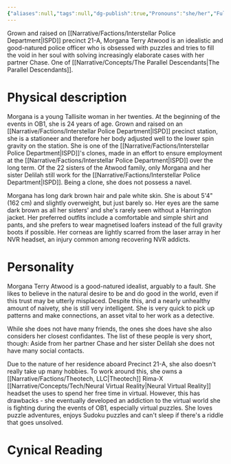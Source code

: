 ```yaml
---
{"aliases":null,"tags":null,"dg-publish":true,"Pronouns":"she/her","Full Name":"Morgana Terry Atwood","Role":"Protagonist","Species":"Tallisite","Gender":"Cis Woman","permalink":"/narrative/characters/daedalus-plan/morgana-t-atwood/","dgPassFrontmatter":true}
---
```



Grown and raised on [[Narrative/Factions/Interstellar Police Department\|ISPD]] precinct 21-A, Morgana Terry Atwood is an idealistic and good-natured police officer who is obsessed with puzzles and tries to fill the void in her soul with solving increasingly elaborate cases with her partner Chase. One of [[Narrative/Concepts/The Parallel Descendants\|The Parallel Descendants]].


# Physical description

Morgana is a young Tallisite woman in her twenties. At the beginning of the events in OB1, she is 24 years of age. Grown and raised on an [[Narrative/Factions/Interstellar Police Department\|ISPD]] precinct station, she is a stationeer and therefore her body adjusted well to the lower spin gravity on the station. She is one of the [[Narrative/Factions/Interstellar Police Department\|ISPD]]'s clones, made in an effort to ensure employment at the [[Narrative/Factions/Interstellar Police Department\|ISPD]] over the long term. Of the 22 sisters of the Atwood family, only Morgana and her sister Delilah still work for the [[Narrative/Factions/Interstellar Police Department\|ISPD]]. Being a clone, she does not possess a navel.

Morgana has long dark brown hair and pale white skin. She is about 5'4" (162 cm) and slightly overweight, but just barely so. Her eyes are the same dark brown as all her sisters' and she's rarely seen without a Harrington jacket. Her preferred outfits include a comfortable and simple shirt and pants, and she prefers to wear magnetised loafers instead of the full gravity boots if possible. Her corneas are lightly scarred from the laser array in her NVR headset, an injury common among recovering NVR addicts.

# Personality

Morgana Terry Atwood is a good-natured idealist, arguably to a fault. She likes to believe in the natural desire to be and do good in the world, even if this trust may be utterly misplaced. Despite this, and a nearly unhealthy amount of naivety, she is still very intelligent. She is very quick to pick up patterns and make connections, an asset vital to her work as a detective.

While she does not have many friends, the ones she does have she also considers her closest confidantes. The list of these people is very short, though: Aside from her partner Chase and her sister Delilah she does not have many social contacts.

Due to the nature of her residence aboard Precinct 21-A, she also doesn't really take up many hobbies. To work around this, she owns a [[Narrative/Factions/Theotech, LLC\|Theotech]] Rima-X [[Narrative/Concepts/Tech/Neural Virtual Reality\|Neural Virtual Reality]] headset the uses to spend her free time in virtual. However, this has drawbacks - she eventually developed an addiction to the virtual world she is fighting during the events of OB1, especially virtual puzzles. She loves puzzle adventures, enjoys Sudoku puzzles and can't sleep if there's a riddle that goes unsolved.

# Cynical Reading

